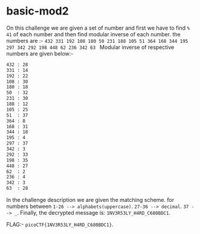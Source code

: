 # basic-mod2
On this challenge we are given a set of number and first we have to find `% 41` of each number and then find modular inverse of each number.
the numbers are :- `432 331 192 108 180 50 231 188 105 51 364 168 344 195 297 342 292 198 448 62 236 342 63 `
Modular inverse of respective numbers are given below:-
```bash
432 : 28
331 : 14
192 : 22
108 : 30
180 : 18
50  : 32
231 : 30
188 : 12
105 : 25
51  : 37
364 : 8
168 : 31
344 : 18
195 : 4
297 : 37
342 : 3
292 : 33
198 : 35
448 : 27
62  : 2
236 : 4
342 : 3
63  : 28
```
In the challenge description we are given the matching scheme. for numbers between `1-26 --> alphabets(uppercase)`. `27-36 --> decimal`. `37 --> _`.
Finally, the decrypted message is: `1NV3R53LY_H4RD_C680BDC1`.

FLAG:- `picoCTF{1NV3R53LY_H4RD_C680BDC1}`.
